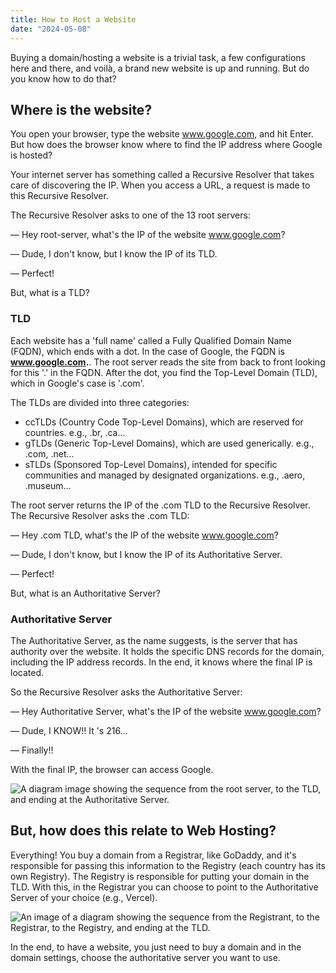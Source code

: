 ```yaml
---
title: How to Host a Website
date: "2024-05-08"
---
```


Buying a domain/hosting a website is a trivial task, a few configurations here and there, and voilà, a brand new website is up and running. But do you know how to do that?

## Where is the website?

You open your browser, type the website www.google.com, and hit Enter. But how does the browser know where to find the IP address where Google is hosted?

Your internet server has something called a Recursive Resolver that takes care of discovering the IP. When you access a URL, a request is made to this Recursive Resolver.

The Recursive Resolver asks to one of the 13 root servers:

— Hey root-server, what's the IP of the website www.google.com?

— Dude, I don't know, but I know the IP of its TLD.

— Perfect!

But, what is a TLD?

### TLD

Each website has a 'full name' called a Fully Qualified Domain Name (FQDN), which ends with a dot. In the case of Google, the FQDN is **www.google.com.**. The root server reads the site from back to front looking for this '.' in the FQDN. After the dot, you find the Top-Level Domain (TLD), which in Google's case is '.com'.

The TLDs are divided into three categories:

- ccTLDs (Country Code Top-Level Domains), which are reserved for countries. e.g., .br, .ca...
- gTLDs (Generic Top-Level Domains), which are used generically. e.g., .com, .net...
- sTLDs (Sponsored Top-Level Domains), intended for specific communities and managed by designated organizations. e.g., .aero, .museum...

The root server returns the IP of the .com TLD to the Recursive Resolver. The Recursive Resolver asks the .com TLD:

— Hey .com TLD, what's the IP of the website www.google.com?

— Dude, I don't know, but I know the IP of its Authoritative Server.

— Perfect!

But, what is an Authoritative Server?

### Authoritative Server

The Authoritative Server, as the name suggests, is the server that has authority over the website. It holds the specific DNS records for the domain, including the IP address records. In the end, it knows where the final IP is located.

So the Recursive Resolver asks the Authoritative Server:

— Hey Authoritative Server, what's the IP of the website www.google.com?

— Dude, I KNOW!! It 's 216…

— Finally!!

With the final IP, the browser can access Google.

![A diagram image showing the sequence from the root server, to the TLD, and ending at the Authoritative Server.](/whereIsSite.png)

## But, how does this relate to Web Hosting?

Everything! You buy a domain from a Registrar, like GoDaddy, and it's responsible for passing this information to the Registry (each country has its own Registry). The Registry is responsible for putting your domain in the TLD. With this, in the Registrar you can choose to point to the Authoritative Server of your choice (e.g., Vercel).

![An image of a diagram showing the sequence from the Registrant, to the Registrar, to the Registry, and ending at the TLD.](/allTheProcess.png)

In the end, to have a website, you just need to buy a domain and in the domain settings, choose the authoritative server you want to use.
